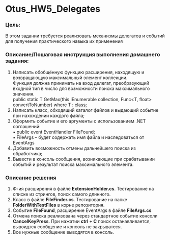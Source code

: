 # Otus_HW5_Delegates
### Цель:
В этом задании требуется реализовать механизмы делегатов и событий для получения практического навыка их применения


### Описание/Пошаговая инструкция выполнения домашнего задания:
1. Написать обобщённую функцию расширения, находящую и возвращающую максимальный элемент коллекции.  
Функция должна принимать на вход делегат, преобразующий входной тип в число для возможности поиска максимального значения.  
public static T GetMax(this IEnumerable collection, Func<T, float> convertToNumber) where T : class;
2. Написать класс, обходящий каталог файлов и выдающий событие при нахождении каждого файла;
3. Оформить событие и его аргументы с использованием .NET соглашений:  
▪ public event EventHandler FileFound;  
▪ FileArgs – будет содержать имя файла и наследоваться от EventArgs  
4. Добавить возможность отмены дальнейшего поиска из обработчика;
5. Вывести в консоль сообщения, возникающие при срабатывании событий и результат поиска максимального элемента.


### Описание решения
1. Ф-ия расширения в файле **ExtensionHolder.cs**. Тестирование на списке из стрингов, поиск самого длинного.
2. Класс в файле **FileFinder.cs**. Тестирование на папке **FolderWithTestFiles** в  корне репозитория.
3. Событие **FileFound**, расширение EventArgs в файле **FileArgs.cs**
4. Отмена поиска реализована через стандартное событие консоли **CancelKeyPress**. При нажатии **ctrl + C** поиск останавливается, вывоидтся сообщение и консоль не закрыватеся.
5. Все нужные сообщение выводятся в консоль.
